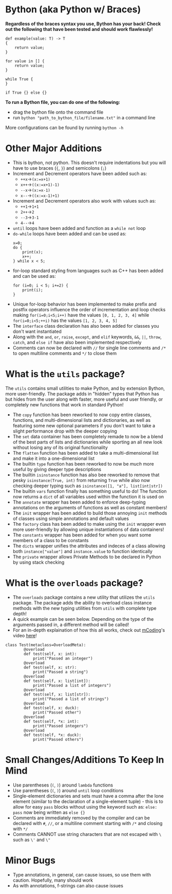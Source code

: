 # Bython (aka Python w/ Braces)

**Regardless of the braces syntax you use, Bython has your back! Check out the following that have been tested and should work flawlessly!**
```
def example(value: T) -> T
{
    return value;
}
```
```
for value in [] {
    return value;
}
```
```
while True {
}
```
```
if True {} else {}
```

**To run a Bython file, you can do one of the following:**
- drag the bython file onto the command file
- run `bython "path_to_bython_file/filename.txt"` in a command line

More configurations can be found by running `bython -h`

# Other Major Additions
- This is bython, not python. This doesn't require indentations but you will have to use braces (`{`, `}`) and semicolons (`;`)
- Increment and Decrement operators have been added such as:
  - `++x`->`(x:=x+1)`
  - `x++`->`((x:=x+1)-1)`
  - `--x`->`(x:=x-1)`
  - `x--`->`((x:=x-1)+1)`
- Increment and Decrement operators also work with values such as:
  - `++1`->`1+1`
  - `2++`->`2`
  - `--3`->`3-1`
  - `4--`->`4`
- `until` loops have been added and function as a `while not` loop
- `do-while` loops have been added and can be used as:
    ```
    x=0;
    do {
        print(x);
        x++;
    } while x < 5;
- for-loop standard styling from languages such as C++ has been added and can be used as:
    ```
    for (i=0; i < 5; i+=2) {
        print(i);
    }
- Unique for-loop behavior has been implemented to make prefix and postfix operators influence the order of incrementation and loop checks making `for(i=0;i<5;i++)` have the values `[0, 1, 2, 3, 4]` while `for(i=0;i<5;++i)` has the values `[1, 2, 3, 4, 5]`
- The `interface` class declaration has also been added for classes you don't want instantiated
- Along with the `and`, `or`, `raise`, `except`, and `elif` keywords, `&&`, `||`, `throw`, `catch`, and `else if` have also been implemented respectively
- Comments can now be declared with `//` for single line comments and `/*` to open multiline comments and `*/` to close them

# What is the `utils` package?
The `utils` contains small utilities to make Python, and by extension Bython, more user-friendly. The package adds in "hidden" types that Python has but hides from the user along with faster, more useful and user friendly, or completely new functions that work in standard Python!
- The `copy` function has been reworked to now copy entire classes, functions, and multi-dimensional lists and dictionaries, as well as featuring some new optional parameters if you don't want to take a slight performance drop with the deeper copying
- The `set` data container has been completely remade to now be a blend of the best parts of lists and dictionaries while sporting an all new look without losing any of its original functionality
- The `flatten` function has been added to take a multi-dimensional list and make it into a one-dimensional list
- The builtin `type` function has been reworked to now be *much* more useful by giving deeper type descriptions
- The builtin `isinstance` function has also bee reworked to remove that pesky `isinstance(True, int)` from returning `True` while also now checking deeper typing such as `isinstance([1, "a"], list[int|str])`
- The builtin `vars` function finally has something useful to do! The function now returns a `dict` of all variables used within the function it is used on
- The `annotate` wrapper has been added to enforce deep-typing annotations on the arguments of functions as well as constant members!
- The `init` wrapper has been added to build those annoying `init` methods of classes using simple annotations and default values
- The `factory` class has been added to make using the `init` wrapper even more user-friendly by allowing unique instantiations of data containers!
- The `constants` wrapper has been added for when you want some members of a class to be constants
- The `dicts` wrapper unifies the attributes and indeces of a class allowing both `instance["value"]` and `instance.value` to function identically
- The `private` wrapper allows Private Methods to be declared in Python by using stack checking

# What is the `overloads` package?
- The `overloads` package contains a new utility that utilizes the `utils` package. The package adds the ability to overload class instance methods with the new typing utilities from `utils` with complete type depth!
- A quick example can be seen below. Depending on the type of the arguments passed in, a different method will be called!
- For an in-depth explaination of how this all works, check out [mCoding](https://www.youtube.com/@mCoding)'s video [here](https://youtu.be/yWzMiaqnpkI)!
```
class Test(metaclass=OverloadMeta):
        @overload
        def test(self, x: int):
            print("Passed an integer")
        @overload
        def test(self, x: str):
            print("Passed a string")
        @overload
        def test(self, x: list[int]):
            print("Passed a list of integers")
        @overload
        def test(self, x: list[str]):
            print("Passed a list of strings")
        @overload
        def test(self, x: duck):
            print("Passed other")
        @overload
        def test(self, *x: int):
            print("Passed integers")
        @overload
        def test(self, *x: duck):
            print("Passed others")
```

# Small Changes/Additions To Keep In Mind
- Use parentheses (`(`, `)`) around `lambda` functions
- Use parentheses (`(`, `)`) around `until` loop conditions
- Single-element dictionaries and sets must have a comma after the lone element (similar to the declaration of a single-element tuple) - this is to allow for easy `pass` blocks without using the keyword such as: `else: pass` now being written as `else {}`
- Comments are immediately removed by the compiler and can be declared with `#`, `//`, or a multiline comment starting with `/*` and closing with `*/`
- Comments CANNOT use string characters that are not escaped with `\` such as `\'` and `\"`

# Minor Bugs
- Type annotations, in general, can cause issues, so use them with caution. Hopefully, many should work
- As with annotations, f-strings can also cause issues

